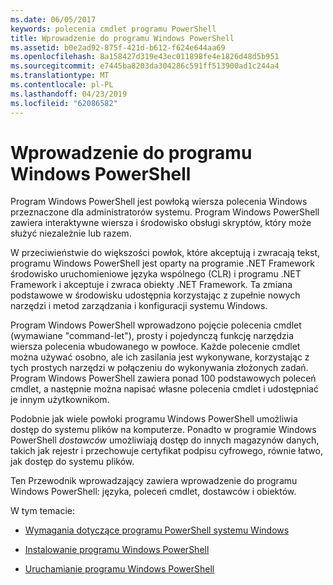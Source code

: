 ```yaml
---
ms.date: 06/05/2017
keywords: polecenia cmdlet programu PowerShell
title: Wprowadzenie do programu Windows PowerShell
ms.assetid: b0e2ad92-875f-421d-b612-f624e644aa69
ms.openlocfilehash: 8a158427d319e43ec011898fe4e1826d48d5b951
ms.sourcegitcommit: e7445ba8203da304286c591ff513900ad1c244a4
ms.translationtype: MT
ms.contentlocale: pl-PL
ms.lasthandoff: 04/23/2019
ms.locfileid: "62086582"
---
```

# <a name="getting-started-with-windows-powershell"></a>Wprowadzenie do programu Windows PowerShell
Program Windows PowerShell jest powłoką wiersza polecenia Windows przeznaczone dla administratorów systemu. Program Windows PowerShell zawiera interaktywne wiersza i środowisko obsługi skryptów, który może służyć niezależnie lub razem.

W przeciwieństwie do większości powłok, które akceptują i zwracają tekst, programu Windows PowerShell jest oparty na programie .NET Framework środowisko uruchomieniowe języka wspólnego (CLR) i programu .NET Framework i akceptuje i zwraca obiekty .NET Framework. Ta zmiana podstawowe w środowisku udostępnia korzystając z zupełnie nowych narzędzi i metod zarządzania i konfiguracji systemu Windows.

Program Windows PowerShell wprowadzono pojęcie polecenia cmdlet (wymawiane "command-let"), prosty i pojedynczą funkcję narzędzia wiersza polecenia wbudowanego w powłoce. Każde polecenie cmdlet można używać osobno, ale ich zasilania jest wykonywane, korzystając z tych prostych narzędzi w połączeniu do wykonywania złożonych zadań. Program Windows PowerShell zawiera ponad 100 podstawowych poleceń cmdlet, a następnie można napisać własne polecenia cmdlet i udostępniać je innym użytkownikom.

Podobnie jak wiele powłoki programu Windows PowerShell umożliwia dostęp do systemu plików na komputerze. Ponadto w programie Windows PowerShell *dostawców* umożliwiają dostęp do innych magazynów danych, takich jak rejestr i przechowuje certyfikat podpisu cyfrowego, równie łatwo, jak dostęp do systemu plików.

Ten Przewodnik wprowadzający zawiera wprowadzenie do programu Windows PowerShell: języka, poleceń cmdlet, dostawców i obiektów.

W tym temacie:

- [Wymagania dotyczące programu PowerShell systemu Windows](../setup/Windows-PowerShell-System-Requirements.md)

- [Instalowanie programu Windows PowerShell](../setup/Installing-Windows-PowerShell.md)

- [Uruchamianie programu Windows PowerShell](../setup/Starting-Windows-PowerShell.md)
